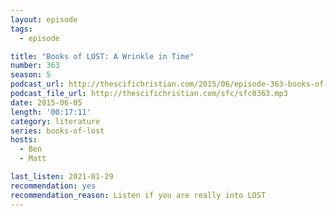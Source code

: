 ```yaml
---
layout: episode
tags:
  - episode

title: "Books of LOST: A Wrinkle in Time"
number: 363
season: 5
podcast_url: http://thescifichristian.com/2015/06/episode-363-books-of-lost-a-wrinkle-in-time/
podcast_file_url: http://thescifichristian.com/sfc/sfc0363.mp3
date: 2015-06-05
length: '00:17:11'
category: literature
series: books-of-lost
hosts:
  - Ben
  - Matt

last_listen: 2021-01-29
recommendation: yes
recommendation_reason: Listen if you are really into LOST
---
```

